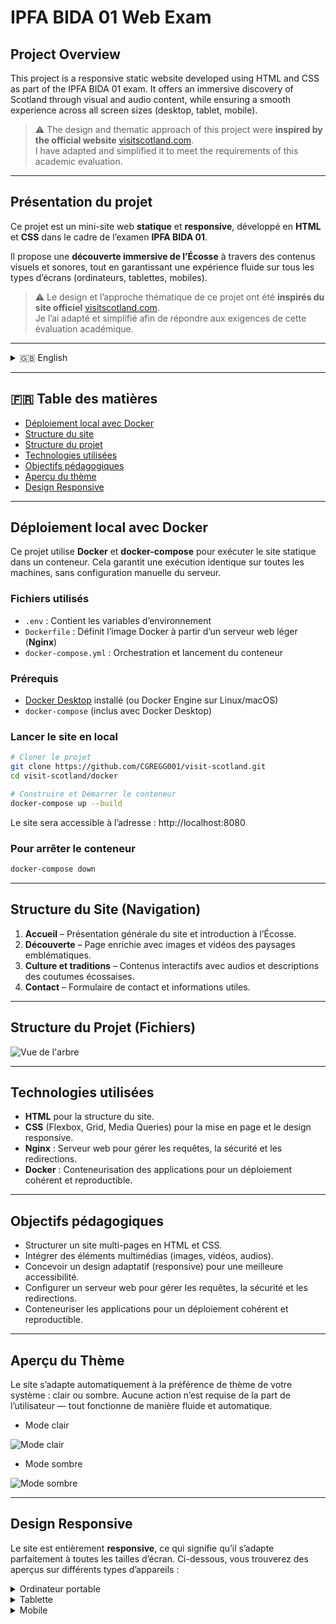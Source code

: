 
# IPFA BIDA 01 Web Exam

## Project Overview
This project is a responsive static website developed using HTML and CSS as part of the IPFA BIDA 01 exam. It offers an immersive discovery of Scotland through visual and audio content, while ensuring a smooth experience across all screen sizes (desktop, tablet, mobile).

> ⚠️ The design and thematic approach of this project were **inspired by the official website** [visitscotland.com](https://www.visitscotland.com/).  
> I have adapted and simplified it to meet the requirements of this academic evaluation.

---

## Présentation du projet
Ce projet est un mini-site web **statique** et **responsive**, développé en **HTML** et **CSS** dans le cadre de l’examen **IPFA BIDA 01**.

Il propose une **découverte immersive de l’Écosse** à travers des contenus visuels et sonores, tout en garantissant une expérience fluide sur tous les types d’écrans (ordinateurs, tablettes, mobiles).

> ⚠️ Le design et l’approche thématique de ce projet ont été **inspirés du site officiel** [visitscotland.com](https://www.visitscotland.com/).  
> Je l’ai adapté et simplifié afin de répondre aux exigences de cette évaluation académique.

---

<details>
  <summary>🇬🇧 English</summary>

## Table of Contents 
- [Local Deployment with Docker](#local-deployment-with-docker)
- [Site Structure (Navigation)](#site-structure-navigation)
- [Project Structure (Files)](#project-structure-files)
- [Technologies Used](#technologies-used)
- [Learning Objectives](#learning-objectives)
- [Theme Preview](#theme-preview)
- [Responsive Design](#responsive-design)

---

## Local Deployment with Docker
This project uses **Docker** and **docker-compose** to run the static site in a container. This ensures identical execution on all machines without manual server configuration.

### Files Used
- `.env`: Contains environment variables
- `Dockerfile`: Defines the Docker image based on a lightweight web server (**Nginx**)
- `docker-compose.yml`: Orchestrates and launches the container

### Prerequisites
- [Docker Desktop](https://www.docker.com/products/docker-desktop/) installed (or Docker engine on Linux/macOS)
- `docker-compose` (included with Docker Desktop)

### Run the Site Locally
```bash
# Clone the project
git clone https://github.com/CGREGG001/visit-scotland.git
cd visit-scotland/docker

# Build and Start the container
docker-compose up --build
```
The site will be accessible at:  
http://localhost:8080

### To stop the container
```bash
docker-compose down
```

---

## Site Structure (Navigation)
1. **Home** – General introduction to the website and Scotland.  
2. **Discovery** – Enriched content with images and videos of iconic landscapes.  
3. **Culture & Traditions** – Interactive content with audio and descriptions of Scottish customs.  
4. **Contact** – Contact form and useful information.

---

## Project Structure (Files)

![Tree view](documentation/screenshots/project-tree.png)

---

## Technologies Used
- **HTML** for website structure.  
- **CSS** (Flexbox, Grid, Media Queries) for layout and responsive design.  
- **Nginx**: Web server to handle requests, security, and redirects.  
- **Docker**: Containerizing applications for consistent and repeatable deployment.

---

## Learning Objectives
- Structure a multi-page website using HTML and CSS.  
- Integrate multimedia elements (images, videos, audio).  
- Design a responsive layout for better accessibility.  
- Configure a web server to handle requests, security, and redirects.  
- Containerize applications for consistent and reproducible deployment.

---

## Theme Preview
The website automatically adapts to your system’s theme preference: light if your system is in light mode, dark if it’s in dark mode.  
No action is required from the user — it works seamlessly.

<details>
  <summary>Light Mode</summary>

![Light Mode](documentation/screenshots/light-mode.png)
</details>

<details>
  <summary>Dark Mode</summary>

![Dark Mode](documentation/screenshots/dark-mode.png)
</details>

---

## Responsive Design
The website is fully responsive and adapts seamlessly to all screen sizes.  
Below are previews on various devices.

<details>
  <summary>Laptop</summary>

![Laptop view](documentation/screenshots/responsive-laptop.png)
</details>

<details>
  <summary>Tablet</summary>

![iPad view](documentation/screenshots/responsive-ipad.png)
</details>

<details>
  <summary>Mobile</summary>

![iPhone view](documentation/screenshots/responsive-iphone.png)
</details>

</details>

---

## 🇫🇷 Table des matières
- [Déploiement local avec Docker](#déploiement-local-avec-docker)
- [Structure du site](#structure-du-site-navigation)
- [Structure du projet](#structure-du-projet-fichiers)
- [Technologies utilisées](#technologies-utilisées)
- [Objectifs pédagogiques](#objectifs-pédagogiques)
- [Aperçu du thème](#aperçu-du-thème)
- [Design Responsive](#design-responsive)

---

## Déploiement local avec Docker
Ce projet utilise **Docker** et **docker-compose** pour exécuter le site statique dans un conteneur. Cela garantit une exécution identique sur toutes les machines, sans configuration manuelle du serveur.

### Fichiers utilisés
- `.env` : Contient les variables d’environnement
- `Dockerfile` : Définit l’image Docker à partir d’un serveur web léger (**Nginx**)
- `docker-compose.yml` : Orchestration et lancement du conteneur

### Prérequis
- [Docker Desktop](https://www.docker.com/products/docker-desktop/) installé (ou Docker Engine sur Linux/macOS)
- `docker-compose` (inclus avec Docker Desktop)

### Lancer le site en local
```bash
# Cloner le projet
git clone https://github.com/CGREGG001/visit-scotland.git
cd visit-scotland/docker

# Construire et Démarrer le conteneur
docker-compose up --build
```
Le site sera accessible à l’adresse :
http://localhost:8080

### Pour arrêter le conteneur
```bash
docker-compose down
```

---

## Structure du Site (Navigation)
1. **Accueil** – Présentation générale du site et introduction à l’Écosse.
2. **Découverte** – Page enrichie avec images et vidéos des paysages emblématiques.
3. **Culture et traditions** – Contenus interactifs avec audios et descriptions des coutumes écossaises.
4. **Contact** – Formulaire de contact et informations utiles.

---

## Structure du Projet (Fichiers)

![Vue de l'arbre](documentation/screenshots/project-tree.png)

---

## Technologies utilisées
- **HTML** pour la structure du site.
- **CSS** (Flexbox, Grid, Media Queries) pour la mise en page et le design responsive.
- **Nginx** : Serveur web pour gérer les requêtes, la sécurité et les redirections.
- **Docker** : Conteneurisation des applications pour un déploiement cohérent et reproductible.

---

## Objectifs pédagogiques
- Structurer un site multi-pages en HTML et CSS.
- Intégrer des éléments multimédias (images, vidéos, audios).
- Concevoir un design adaptatif (responsive) pour une meilleure accessibilité.
- Configurer un serveur web pour gérer les requêtes, la sécurité et les redirections.
- Conteneuriser les applications pour un déploiement cohérent et reproductible.

---

## Aperçu du Thème
Le site s’adapte automatiquement à la préférence de thème de votre système : clair ou sombre.
Aucune action n’est requise de la part de l’utilisateur — tout fonctionne de manière fluide et automatique.

- Mode clair

![Mode clair](documentation/screenshots/light-mode.png)

- Mode sombre

![Mode sombre](documentation/screenshots/dark-mode.png)

---

## Design Responsive
Le site est entièrement **responsive**, ce qui signifie qu’il s’adapte parfaitement à toutes les tailles d’écran.
Ci-dessous, vous trouverez des aperçus sur différents types d’appareils :

<details>
  <summary>
    Ordinateur portable
  </summary>

![Vue sur laptop](documentation/screenshots/responsive-laptop.png)
</details>

<details>
  <summary>
    Tablette
  </summary>

![Vue sur iPad](documentation/screenshots/responsive-ipad.png)
</details>

<details>
  <summary>
    Mobile
  </summary>

![Vue sur iPhone](documentation/screenshots/responsive-iphone.png)
</details>
